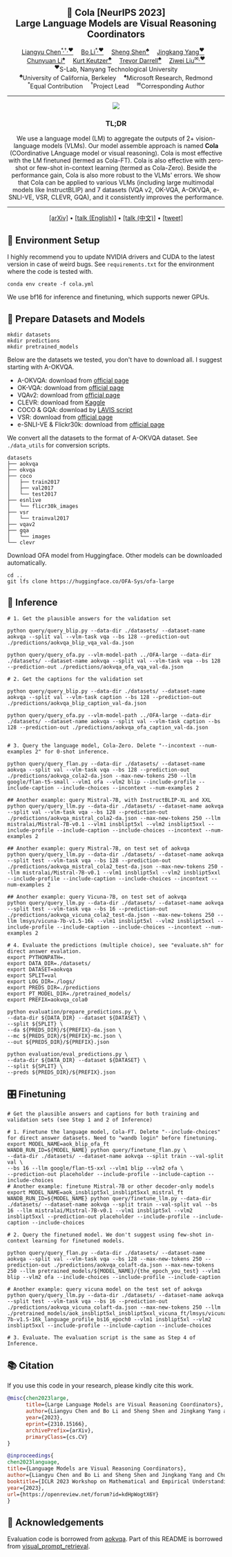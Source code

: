 <!-- # 🥤 Cola: Language Models are Visual Reasoning Coordinators -->

<div align="center">

<h2>🥤 Cola [NeurIPS 2023] </br> Large Language Models are Visual Reasoning Coordinators</h2>

<div align="center">
    <a href='https://cliangyu.com/' target='_blank'>Liangyu Chen<sup>*,†,♥</sup></a>&emsp;
    <a href='https://brianboli.com/' target='_blank'>Bo Li<sup>*,♥</sup></a>&emsp;
    <a href='https://sincerass.github.io/' target='_blank'>Sheng Shen<sup>♣</sup></a>&emsp;
    <a href='https://jingkang50.github.io/' target='_blank'>Jingkang Yang<sup>♥</sup></a>&emsp;
    </br>
    <a href='https://chunyuan.li/' target='_blank'>Chunyuan Li<sup>♠</sup></a>&emsp;
    <a href='https://people.eecs.berkeley.edu/~keutzer/' target='_blank'>Kurt Keutzer<sup>♣</sup></a>&emsp;
    <a href='http://people.eecs.berkeley.edu/~trevor/' target='_blank'>Trevor Darrell<sup>♣</sup></a>&emsp;
    <a href='https://liuziwei7.github.io/' target='_blank'>Ziwei Liu<sup>&#x2709,♥</sup></a>
</div>

<div align="center">
    <sup>♥</sup>S-Lab, Nanyang Technological University
    </br>
    <sup>♣</sup>University of California, Berkeley&emsp;
    <sup>♠</sup>Microsoft Research, Redmond
    </br>
    <sup>*</sup>Equal Contribution&emsp;
    <sup>†</sup>Project Lead&emsp;
    <sup>&#x2709</sup>Corresponding Author
    
</div>

---

<img src="https://i.postimg.cc/ZqXSn8rN/sm-teaser.png">

<h3>TL;DR</h3>
    
We use a language model (LM) to aggregate the outputs of 2+ vision-language models (VLMs). Our model assemble approach is named **Cola** (COordinative LAnguage model or visual reasoning). Cola is most effective with the LM finetuned (termed as Cola-FT). Cola is also effective with zero-shot or few-shot in-context learning (termed as Cola-Zero). Beside the performance gain, Cola is also more robust to the VLMs' errors. We show that Cola can be applied to various VLMs (including large multimodal models like InstructBLIP) and 7 datasets (VQA v2, OK-VQA, A-OKVQA, e-SNLI-VE, VSR, CLEVR, GQA), and it consistently improves the performance. 

---

<p align="center">
  <a href="https://arxiv.org/abs/2310.15166" target='_blank'>[arXiv]</a> •
  <a href="https://cohere.com/events/c4ai-Liangyu-Chen-2023" target='_blank'>[talk (English)]</a> •
  <a href="https://www.youtube.com/watch?v=Tp5SN8AqYZE&ab_channel=AIJournalClub" target='_blank'>[talk (中文)]</a> •
  <a href="https://twitter.com/cliangyu_/status/1716756097141461433" target='_blank'>[tweet]</a>

</div>

## 🍱 Environment Setup
I highly recommend you to update NVIDIA drivers and CUDA to the latest version in case of weird bugs. See `requirements.txt` for the environment where the code is tested with.

```shell
conda env create -f cola.yml
```
We use bf16 for inference and finetuning, which supports newer GPUs.

## 🥙 Prepare Datasets and Models
```shell
mkdir datasets
mkdir predictions
mkdir pretrained_models
```

Below are the datasets we tested, you don't have to download all. I suggest starting with A-OKVQA.

* A-OKVQA: download from [official page](https://allenai.org/project/a-okvqa/home)
* OK-VQA: download from [official page](https://okvqa.allenai.org/download.html)
* VQAv2: download from [official page](https://visualqa.org/download.html)
* CLEVR: download from [Kaggle](https://www.kaggle.com/datasets/timoboz/clevr-dataset)
* COCO & GQA: download by [LAVIS script](https://github.com/salesforce/LAVIS/tree/main/lavis/datasets/download_scripts)
* VSR: download from [official page](https://github.com/cambridgeltl/visual-spatial-reasoning)
* e-SNLI-VE & Flickr30k: download from [official page](https://github.com/maximek3/e-ViL)

We convert all the datasets to the format of A-OKVQA dataset. See `./data_utils` for conversion scripts.

```shell
datasets
├── aokvqa
├── okvqa
├── coco
│   ├── train2017
│   ├── val2017
│   └── test2017
├── esnlive
│   └── flicr30k_images
├── vsr
│   └── trainval2017
├── vqav2
├── gqa
│   └── images
└── clevr
```

Download OFA model from Huggingface. Other models can be downloaded automatically.
```shell
cd ..
git lfs clone https://huggingface.co/OFA-Sys/ofa-large
```

## 🚀 Inference

```shell
# 1. Get the plausible answers for the validation set

python query/query_blip.py --data-dir ./datasets/ --dataset-name aokvqa --split val --vlm-task vqa --bs 128 --prediction-out ./predictions/aokvqa_blip_vqa_val-da.json

python query/query_ofa.py --vlm-model-path ../OFA-large --data-dir ./datasets/ --dataset-name aokvqa --split val --vlm-task vqa --bs 128 --prediction-out ./predictions/aokvqa_ofa_vqa_val-da.json

# 2. Get the captions for the validation set

python query/query_blip.py --data-dir ./datasets/ --dataset-name aokvqa --split val --vlm-task caption --bs 128 --prediction-out ./predictions/aokvqa_blip_caption_val-da.json

python query/query_ofa.py --vlm-model-path ../OFA-large --data-dir ./datasets/ --dataset-name aokvqa --split val --vlm-task caption --bs 128 --prediction-out ./predictions/aokvqa_ofa_caption_val-da.json


# 3. Query the language model, Cola-Zero. Delete "--incontext --num-examples 2" for 0-shot inference.

python query/query_flan.py --data-dir ./datasets/ --dataset-name aokvqa --split val --vlm-task vqa --bs 128 --prediction-out ./predictions/aokvqa_cola2-da.json --max-new-tokens 250 --llm google/flan-t5-small --vlm1 ofa --vlm2 blip --include-profile --include-caption --include-choices --incontext --num-examples 2

## Another example: query Mistral-7B, with InstructBLIP-XL and XXL
python query/query_llm.py --data-dir ./datasets/ --dataset-name aokvqa --split val --vlm-task vqa --bs 128 --prediction-out ./predictions/aokvqa_mistral_cola2-da.json --max-new-tokens 250 --llm mistralai/Mistral-7B-v0.1 --vlm1 insblipt5xl --vlm2 insblipt5xxl --include-profile --include-caption --include-choices --incontext --num-examples 2

## Another example: query Mistral-7B, on test set of aokvqa
python query/query_llm.py --data-dir ./datasets/ --dataset-name aokvqa --split test --vlm-task vqa --bs 128 --prediction-out ./predictions/aokvqa_mistral_cola2_test-da.json --max-new-tokens 250 --llm mistralai/Mistral-7B-v0.1 --vlm1 insblipt5xl --vlm2 insblipt5xxl --include-profile --include-caption --include-choices --incontext --num-examples 2

## Another example: query Vicuna-7B, on test set of aokvqa
python query/query_llm.py --data-dir ./datasets/ --dataset-name aokvqa --split test --vlm-task vqa --bs 16 --prediction-out ./predictions/aokvqa_vicuna_cola2_test-da.json --max-new-tokens 250 --llm lmsys/vicuna-7b-v1.5-16k --vlm1 insblipt5xl --vlm2 insblipt5xxl --include-profile --include-caption --include-choices --incontext --num-examples 2 

# 4. Evaluate the predictions (multiple choice), see "evaluate.sh" for direct answer evalation.
export PYTHONPATH=.
export DATA_DIR=./datasets/
export DATASET=aokvqa
export SPLIT=val
export LOG_DIR=./logs/
export PREDS_DIR=./predictions
export PT_MODEL_DIR=./pretrained_models/
export PREFIX=aokvqa_cola0

python evaluation/prepare_predictions.py \
--data-dir ${DATA_DIR} --dataset ${DATASET} \
--split ${SPLIT} \
--da ${PREDS_DIR}/${PREFIX}-da.json \
--mc ${PREDS_DIR}/${PREFIX}-mc.json \
--out ${PREDS_DIR}/${PREFIX}.json

python evaluation/eval_predictions.py \
--data-dir ${DATA_DIR} --dataset ${DATASET} \
--split ${SPLIT} \
--preds ${PREDS_DIR}/${PREFIX}.json
```

## 🎛️ Finetuning

```shell
# Get the plausible answers and captions for both training and validation sets (see Step 1 and 2 of Inference)

# 1. Finetune the language model, Cola-FT. Delete "--include-choices" for direct answer datasets. Need to "wandb login" before finetuning.
export MODEL_NAME=aok_blip_ofa_ft
WANDB_RUN_ID=${MODEL_NAME} python query/finetune_flan.py \
--data-dir ./datasets/ --dataset-name aokvqa --split train --val-split val \
--bs 16 --llm google/flan-t5-xxl --vlm1 blip --vlm2 ofa \
--prediction-out placeholder --include-profile --include-caption --include-choices
# Another example: finetune Mistral-7B or other decoder-only models
export MODEL_NAME=aok_insblipt5xl_insblipt5xxl_mistral_ft
WANDB_RUN_ID=${MODEL_NAME} python query/finetune_llm.py --data-dir ./datasets/ --dataset-name aokvqa --split train --val-split val --bs 16 --llm mistralai/Mistral-7B-v0.1 --vlm1 insblipt5xl --vlm2 insblipt5xxl --prediction-out placeholder --include-profile --include-caption --include-choices

# 2. Query the finetuned model. We don't suggest using few-shot in-context learning for finetuned models.

python query/query_flan.py --data-dir ./datasets/ --dataset-name aokvqa --split val --vlm-task vqa --bs 128 --max-new-tokens 250 --prediction-out ./predictions/aokvqa_colaft-da.json --max-new-tokens 250 --llm pretrained_models/${MODEL_NAME}/{the_epoch_you_test} --vlm1 blip --vlm2 ofa --include-choices --include-profile --include-caption

# Another example: query vicuna model on the test set of aokvqa
python query/query_llm.py --data-dir ./datasets/ --dataset-name aokvqa --split test --vlm-task vqa --bs 16 --prediction-out ./predictions/aokvqa_vicuna_colaft-da.json --max-new-tokens 250 --llm ./pretrained_models/aok_insblipt5xl_insblipt5xxl_vicuna_ft/lmsys/vicuna-7b-v1.5-16k_language_profile_bs16_epoch0 --vlm1 insblipt5xl --vlm2 insblipt5xxl --include-profile --include-caption --include-choices

# 3. Evaluate. The evaluation script is the same as Step 4 of Inference.
```

## 📚 Citation

If you use this code in your research, please kindly cite this work.

```bibtex
@misc{chen2023large,
      title={Large Language Models are Visual Reasoning Coordinators}, 
      author={Liangyu Chen and Bo Li and Sheng Shen and Jingkang Yang and Chunyuan Li and Kurt Keutzer and Trevor Darrell and Ziwei Liu},
      year={2023},
      eprint={2310.15166},
      archivePrefix={arXiv},
      primaryClass={cs.CV}
}

@inproceedings{
chen2023language,
title={Language Models are Visual Reasoning Coordinators},
author={Liangyu Chen and Bo Li and Sheng Shen and Jingkang Yang and Chunyuan Li and Kurt Keutzer and Trevor Darrell and Ziwei Liu},
booktitle={ICLR 2023 Workshop on Mathematical and Empirical Understanding of Foundation Models},
year={2023},
url={https://openreview.net/forum?id=kdHpWogtX6Y}
}
```

## 🙏 Acknowledgements

Evaluation code is borrowed from [aokvqa](https://github.com/allenai/aokvqa). Part of this README is borrowed from [visual_prompt_retrieval](https://github.com/ZhangYuanhan-AI/visual_prompt_retrieval).
